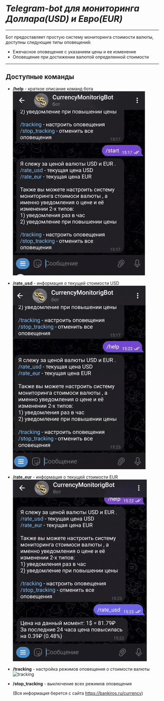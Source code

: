 # _Telegram-bot для мониторинга Доллара(USD) и Евро(EUR)_
***
Бот предоставляет простую систему мониторинга стоимости валюты, доступны следующие типы оповещений:
* Ежечасное оповещение с указанием цены и ее изменение
* Оповещение при достижении валютой определенной стоимости
---

## Доступные команды 
  
* __/help__ - краткое описание команд бота
  ![help](allGIF/help.gif)
* __/rate_usd__ - информация о текущей стоимости USD
  ![rate_usd](allGIF/rate_usd.gif)
* __/rate_eur__ - информация о текущей стоимости EUR  
  ![rate_eur](allGIF/rate_eur.gif)
* __/tracking__ - настройка режимов оповещения о стоимости валюты
  ![tracking](allGIF/tracking.gif)
* __/stop_tracking__ - выключение всех режимов оповещения


  (Вся информация берется с сайта https://bankiros.ru/currency)